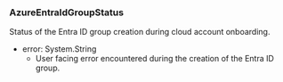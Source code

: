 ### AzureEntraIdGroupStatus
Status of the Entra ID group creation during cloud account onboarding.

- error: System.String
  - User facing error encountered during the creation of the Entra ID group.
